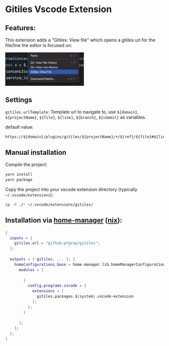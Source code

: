 # Gitiles Vscode Extension

## Features:

This extension adds a "Gitiles: View file" which opens a gitiles url for the file/line the editor is focused on:

<img src="https://raw.githubusercontent.com/pfgray/gitiles-vscode-extension/main/gitiles_context_menu.png" width="250px"/>

## Settings

`gitiles.urlTemplate`: Template url to navigate to, use `${domain}`, `${projectName}`, `${file}`, `${line}`, `${branch}`, `${commit}` as variables.

default value:

```
https://${domain}/plugins/gitiles/${projectName}/+/${ref}/${file}#${line}
```

## Manual installation

Compile the project:

```sh
yarn install
yarn package
```

Copy the project into your vscode extension directory (typically `~/.vscode/extensions`):

```sh
cp -R ./* ~/.vscode/extensions/gitiles/
```

## Installation via [home-manager](https://github.com/nix-community/home-manager) ([nix](https://github.com/NixOS/nix)):

```nix
{
  inputs = {
    gitiles.url = "github:pfgray/gitiles";
  };

  outputs = { gitiles, ... }: {
    homeConfigurations.base = home-manager.lib.homeManagerConfiguration {
      modules = [

        {
          config.programs.vscode = {
            extensions = [
              gitiles.packages.${system}.vscode-extension
            ];
          };
        }

      ];
    };
  };
}
```
